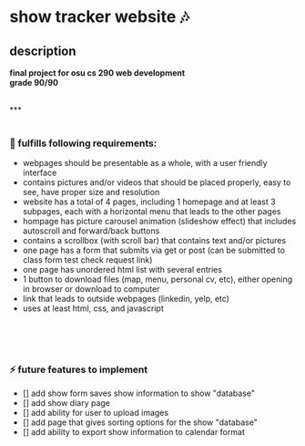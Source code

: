 # show tracker website :notes:

## description
**final project for osu cs 290 web development <br>
grade 90/90**


<br>
***
<br><br>


### :small_blue_diamond: fulfills following requirements:
- webpages should be presentable as a whole, with a user friendly interface
- contains pictures and/or videos that should be placed properly, easy to see, have proper size and resolution
- website has a total of 4 pages, including 1 homepage and at least 3 subpages, each with a horizontal menu that leads to the other pages
- hompage has picture carousel animation (slideshow effect) that includes autoscroll and forward/back buttons
- contains a scrollbox (with scroll bar) that contains text and/or pictures
- one page has a form that submits via get or post (can be submitted to class form test check request link)
- one page has unordered html list with several entries
- 1 button to download files (map, menu, personal cv, etc), either opening in browser or download to computer
- link that leads to outside webpages (linkedin, yelp, etc)
- uses at least html, css, and javascript


<br><br><br>


### :zap: future features to implement
- [] add show form saves show information to show "database"
- [] add show diary page
- [] add ability for user to upload images
- [] add page that gives sorting options for the show "database"
- [] add ability to export show information to calendar format
